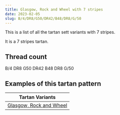 ```yaml
---
title: Glasgow, Rock and Wheel with 7 stripes
date: 2023-02-05
slug: B/4/DR8/G50/DR42/B48/DR8/G/50
---
```

This is a list of all the tartan sett variants with 7 stripes.

It is a 7 stripes tartan.


## Thread count
B/4 DR8 G50 DR42 B48 DR8 G/50

## Examples of this tartan pattern

| Tartan Variants |
|---------------|
| [Glasgow, Rock and Wheel](/variants/b/4/dr8/g50/dr42/b48/dr8/g/50-b304080-dr802040-g008000)||
